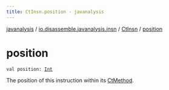 ```yaml
---
title: CtInsn.position - javanalysis
---
```


[javanalysis](../../index.html) / [io.disassemble.javanalysis.insn](../index.html) / [CtInsn](index.html) / [position](./position.html)

# position

`val position: `[`Int`](https://kotlinlang.org/api/latest/jvm/stdlib/kotlin/-int/index.html)

The position of this instruction within its [CtMethod](#).

